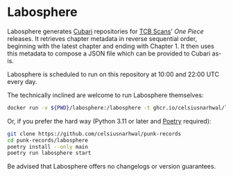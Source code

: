 # Labosphere

Labosphere generates [Cubari](https://cubari.moe) repositories for [TCB Scans](https://tcbscans.com)' *One Piece* releases.
It retrieves chapter metadata in reverse sequential order, beginning with the latest chapter and ending with Chapter 1.
It then uses this metadata to compose a JSON file which can be provided to Cubari as-is.

Labosphere is scheduled to run on this repository at 10:00 and 22:00 UTC every day.

The technically inclined are welcome to run Labosphere themselves:

```bash
docker run -v ${PWD}/labosphere:/labosphere -t ghcr.io/celsiusnarhwal/labosphere:latest
```

Or, if you prefer the hard way (Python 3.11 or later and [Poetry](https://python-poetry.org) required):

```bash
git clone https://github.com/celsiusnarhwal/punk-records
cd punk-records/labosphere
poetry install --only main
poetry run labosphere start
```

Be advised that Labosphere offers no changelogs or version guarantees.